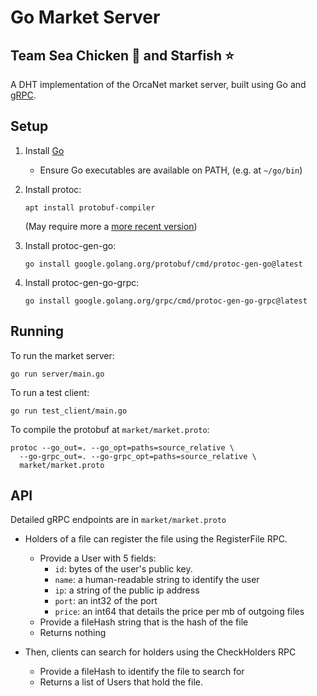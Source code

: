 # Go Market Server

## Team Sea Chicken 🐔 and Starfish ⭐️

A DHT implementation of the OrcaNet market server, built using Go and [gRPC](https://grpc.io/docs/languages/go/quickstart).

## Setup

1. Install [Go](https://go.dev/doc/install)
   * Ensure Go executables are available on PATH, (e.g. at `~/go/bin`)
2. Install protoc:

   `apt install protobuf-compiler`

   (May require more a [more recent version](https://grpc.io/docs/protoc-installation/#install-pre-compiled-binaries-any-os))
3. Install protoc-gen-go:

   `go install google.golang.org/protobuf/cmd/protoc-gen-go@latest`

4. Install protoc-gen-go-grpc:

   `go install google.golang.org/grpc/cmd/protoc-gen-go-grpc@latest`

## Running

To run the market server:

```Shell
go run server/main.go
```

To run a test client:

```Shell
go run test_client/main.go
```

To compile the protobuf at `market/market.proto`:

```Shell
protoc --go_out=. --go_opt=paths=source_relative \
  --go-grpc_out=. --go-grpc_opt=paths=source_relative \
  market/market.proto
```

## API
Detailed gRPC endpoints are in `market/market.proto`

- Holders of a file can register the file using the RegisterFile RPC.
  - Provide a User with 5 fields: 
    - `id`: bytes of the user's public key.
    - `name`: a human-readable string to identify the user
    - `ip`: a string of the public ip address
    - `port`: an int32 of the port
    - `price`: an int64 that details the price per mb of outgoing files
  - Provide a fileHash string that is the hash of the file
  - Returns nothing

- Then, clients can search for holders using the CheckHolders RPC
  - Provide a fileHash to identify the file to search for
  - Returns a list of Users that hold the file.
